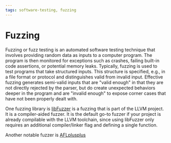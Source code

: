 ```yaml
---
tags: software-testing, fuzzing 
---
```

# Fuzzing

Fuzzing or fuzz testing is an automated software testing technique that involves providing random data as inputs to a computer program. The program is then monitored for exceptions such as crashes, failing built-in code assertions, or potential memory leaks. Typically, fuzzing is used to test programs that take structured inputs. This structure is specified, e.g., in a file format or protocol and distinguishes valid from invalid input. Effective fuzzing generates semi-valid inputs that are "valid enough" in that they are not directly rejected by the parser, but do create unexpected behaviors deeper in the program and are "invalid enough" to expose corner cases that have not been properly dealt with.

One fuzzing library is [libFuzzer](https://llvm.org/docs/LibFuzzer.html) is a fuzzing that is part of the LLVM project. It is a compiler-aided fuzzer. It is the default go-to fuzzer if your project is already compilable with the LLVM toolchain, since using libFuzzer only requires an additional compiler/linker flag and defining a single function.

Another notable fuzzer is [AFLplusplus](https://github.com/AFLplusplus/AFLplusplus)
